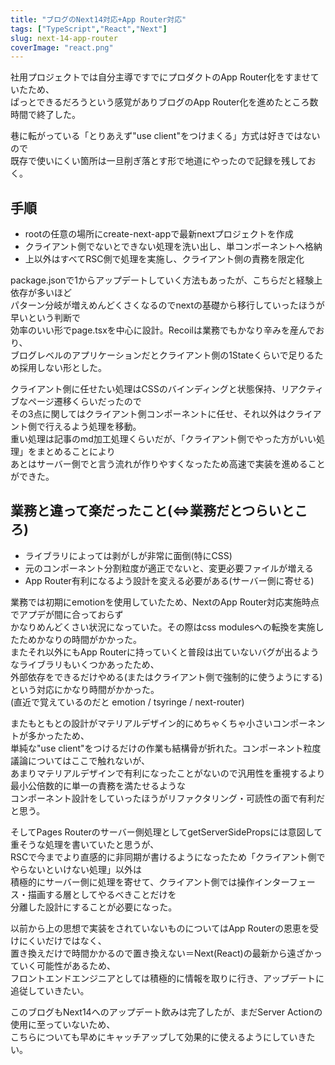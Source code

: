 ```yaml
---
title: "ブログのNext14対応+App Router対応"
tags: ["TypeScript","React","Next"]
slug: next-14-app-router
coverImage: "react.png"
---
```


社用プロジェクトでは自分主導ですでにプロダクトのApp Router化をすませていたため、  
ぱっとできるだろうという感覚がありブログのApp Router化を進めたところ数時間で終了した。  

巷に転がっている「とりあえず"use client"をつけまくる」方式は好きではないので  
既存で使いにくい箇所は一旦削ぎ落とす形で地道にやったので記録を残しておく。  

## 手順

- rootの任意の場所にcreate-next-appで最新nextプロジェクトを作成
- クライアント側でないとできない処理を洗い出し、単コンポーネントへ格納
- 上以外はすべてRSC側で処理を実施し、クライアント側の責務を限定化

package.jsonで1からアップデートしていく方法もあったが、こちらだと経験上依存が多いほど  
パターン分岐が増えめんどくさくなるのでnextの基礎から移行していったほうが早いという判断で  
効率のいい形でpage.tsxを中心に設計。Recoilは業務でもかなり辛みを産んでおり、  
ブログレベルのアプリケーションだとクライアント側の1Stateくらいで足りるため採用しない形とした。  

クライアント側に任せたい処理はCSSのバインディングと状態保持、リアクティブなページ遷移くらいだったので  
その3点に関してはクライアント側コンポーネントに任せ、それ以外はクライアント側で行えるよう処理を移動。  
重い処理は記事のmd加工処理くらいだが、「クライアント側でやった方がいい処理」をまとめることにより  
あとはサーバー側でと言う流れが作りやすくなったため高速で実装を進めることができた。  

## 業務と違って楽だったこと(⇔業務だとつらいところ)

- ライブラリによっては剥がしが非常に面倒(特にCSS)
- 元のコンポーネント分割粒度が適正でないと、変更必要ファイルが増える
- App Router有利になるよう設計を変える必要がある(サーバー側に寄せる)

業務では初期にemotionを使用していたため、NextのApp Router対応実施時点でアプデが間に合っておらず  
かなりめんどくさい状況になっていた。その際はcss modulesへの転換を実施したためかなりの時間がかかった。  
またそれ以外にもApp Routerに持っていくと普段は出ていないバグが出るようなライブラリもいくつかあったため、  
外部依存をできるだけやめる(またはクライアント側で強制的に使うようにする)という対応にかなり時間がかかった。  
(直近で覚えているのだと emotion / tsyringe / next-router)  

またもともとの設計がマテリアルデザイン的にめちゃくちゃ小さいコンポーネントが多かったため、  
単純な"use client"をつけるだけの作業も結構骨が折れた。コンポーネント粒度議論についてはここで触れないが、  
あまりマテリアルデザインで有利になったことがないので汎用性を重視するより最小公倍数的に単一の責務を満たせるような  
コンポーネント設計をしていったほうがリファクタリング・可読性の面で有利だと思う。  

そしてPages Routerのサーバー側処理としてgetServerSidePropsには意図して重そうな処理を書いていたと思うが、  
RSCで今までより直感的に非同期が書けるようになったため「クライアント側でやらないといけない処理」以外は  
積極的にサーバー側に処理を寄せて、クライアント側では操作インターフェース・描画する層としてやるべきことだけを  
分離した設計にすることが必要になった。  

以前から上の思想で実装をされていないものについてはApp Routerの恩恵を受けにくいだけではなく、  
置き換えだけで時間かかるので置き換えない＝Next(React)の最新から遠ざかっていく可能性があるため、  
フロントエンドエンジニアとしては積極的に情報を取りに行き、アップデートに追従していきたい。  

このブログもNext14へのアップデート飲みは完了したが、まだServer Actionの使用に至っていないため、  
こちらについても早めにキャッチアップして効果的に使えるようにしていきたい。








